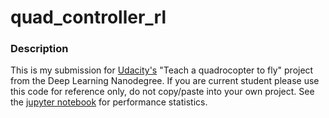 # quad_controller_rl

### Description
This is my submission for [Udacity's](https://www.udacity.com) "Teach a quadrocopter to fly" project from the Deep Learning Nanodegree.
If you are current student please use this code for reference only, do not copy/paste into your own project. See the [jupyter notebook](https://github.com/jbell303/quad_controller_rl/blob/master/notebooks/RL-Quadcopter.ipynb) for
performance statistics.
